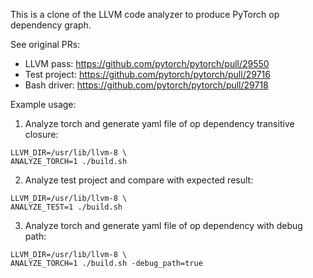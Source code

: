 This is a clone of the LLVM code analyzer to produce PyTorch op dependency graph.

See original PRs:
* LLVM pass: https://github.com/pytorch/pytorch/pull/29550
* Test project: https://github.com/pytorch/pytorch/pull/29716
* Bash driver: https://github.com/pytorch/pytorch/pull/29718

Example usage:

1. Analyze torch and generate yaml file of op dependency transitive closure:
```
LLVM_DIR=/usr/lib/llvm-8 \
ANALYZE_TORCH=1 ./build.sh
```

2. Analyze test project and compare with expected result:
```
LLVM_DIR=/usr/lib/llvm-8 \
ANALYZE_TEST=1 ./build.sh
```

3. Analyze torch and generate yaml file of op dependency with debug path:
```
LLVM_DIR=/usr/lib/llvm-8 \
ANALYZE_TORCH=1 ./build.sh -debug_path=true
```
